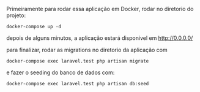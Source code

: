 Primeiramente para rodar essa aplicação em Docker, rodar no diretorio do projeto:

```
docker-compose up -d
```
depois de alguns minutos, a aplicação estará disponivel em http://0.0.0.0/

para finalizar, rodar as migrations no diretorio da aplicação com 

```
docker-compose exec laravel.test php artisan migrate
```

e fazer o seeding do banco de dados com:
```
docker-compose exec laravel.test php artisan db:seed
```
